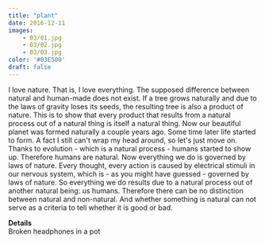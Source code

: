 ```yaml
---
title: "plant"
date: 2016-12-11
images:
    - 03/01.jpg
    - 03/02.jpg
    - 03/03.jpg
color: '#03E500'
draft: false
---
```


I love nature. That is, I love everything. The supposed difference between natural and human-made does not exist. If a tree grows naturally and due to the laws of gravity loses its seeds, the resulting tree is also a product of nature. This is to show that every product that results from a natural process out of a natural thing is itself a natural thing. Now our beautiful planet was formed naturally a couple years ago. Some time later life started to form. A fact I still can't wrap my head around, so let's just move on. Thanks to evolution - which is a natural process - humans started to show up. Therefore humans are natural. Now everything we do is governed by laws of nature. Every thought, every action is caused by electrical stimuli in our nervous system, which is - as you might have guessed - governed by laws of nature. So everything we do results due to a natural process out of another natural being: us humans. Therefore there can be no distinction between natural and non-natural. And whether something is natural can not serve as a criteria to tell whether it is good or bad.

**Details** \
Broken headphones in a pot